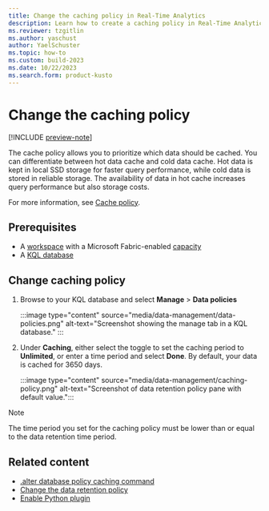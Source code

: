 ```yaml
---
title: Change the caching policy in Real-Time Analytics
description: Learn how to create a caching policy in Real-Time Analytics.
ms.reviewer: tzgitlin
ms.author: yaschust
author: YaelSchuster
ms.topic: how-to
ms.custom: build-2023
ms.date: 10/22/2023
ms.search.form: product-kusto
---
```

# Change the caching policy

[!INCLUDE [preview-note](../includes/preview-note.md)]

The cache policy allows you to prioritize which data should be cached. You can differentiate between hot data cache and cold data cache. Hot data is kept in local SSD storage for faster query performance, while cold data is stored in reliable storage. The availability of data in hot cache increases query performance but also storage costs.

For more information, see [Cache policy](/azure/data-explorer/kusto/management/cachepolicy?context=%2Ffabric%2Fcontext%2Fcontext-rta&pivots=fabric).

## Prerequisites

* A [workspace](../get-started/create-workspaces.md) with a Microsoft Fabric-enabled [capacity](../enterprise/licenses.md#capacity)
* A [KQL database](create-database.md)

## Change caching policy

1. Browse to your KQL database and select  **Manage** > **Data policies**

    :::image type="content" source="media/data-management/data-policies.png" alt-text="Screenshot showing the manage tab in a KQL database." :::

1. Under **Caching**, either select the toggle to set the caching period to **Unlimited**, or enter a time period and select **Done**. By default, your data is cached for 3650 days.

    :::image type="content" source="media/data-management/caching-policy.png" alt-text="Screenshot of data retention policy pane with default value.":::

> [!NOTE]
> The time period you set for the caching policy must be lower than or equal to the data retention time period.

## Related content

* [.alter database policy caching command](/azure/data-explorer/kusto/management/alter-database-cache-policy-command?context=/fabric/context/context)
* [Change the data retention policy](data-retention-policy.md)
* [Enable Python plugin](python-plugin.md)
